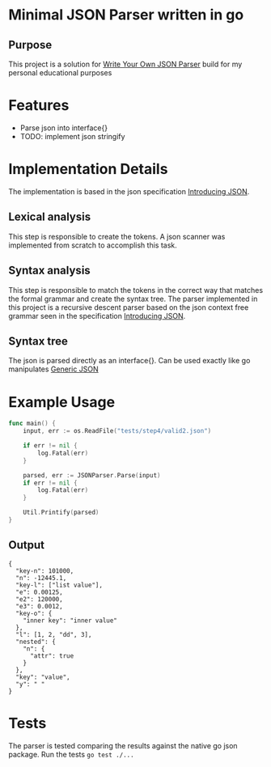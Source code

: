# Minimal JSON Parser written in go

## Purpose
This project is a solution for [Write Your Own JSON Parser](https://codingchallenges.fyi/challenges/challenge-json-parser)
build for my personal educational purposes

# Features
* Parse json into interface{}
* TODO: implement json stringify

# Implementation Details
The implementation is based in the json specification [Introducing JSON](https://www.json.org/json-en.html).

## Lexical analysis
This step is responsible to create the tokens.
A json scanner was implemented from scratch to accomplish this task.

## Syntax analysis
This step is responsible to match the tokens in the correct way that matches the formal grammar and create the syntax tree.
The parser implemented in this project is a recursive descent parser based on the json context free grammar seen in the specification [Introducing JSON](https://www.json.org/json-en.html).

## Syntax tree 
The json is parsed directly as an interface{}. Can be used exactly like go manipulates [Generic JSON](https://go.dev/blog/json#generic-json-with-interface)

# Example Usage
```go
func main() {
	input, err := os.ReadFile("tests/step4/valid2.json")

	if err != nil {
		log.Fatal(err)
	}

	parsed, err := JSONParser.Parse(input)
	if err != nil {
		log.Fatal(err)
	}

	Util.Printify(parsed)
}
```
## Output
```terminal
{
  "key-n": 101000,
  "n": -12445.1,
  "key-l": ["list value"],
  "e": 0.00125,
  "e2": 120000,
  "e3": 0.0012,
  "key-o": {
    "inner key": "inner value"
  },
  "l": [1, 2, "dd", 3],
  "nested": {
    "n": {
      "attr": true
    }
  },
  "key": "value",
  "y": " "
}
```

# Tests
The parser is tested comparing the results against the native go json package.
Run the tests ```go test ./...```